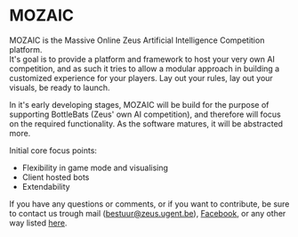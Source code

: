 # MOZAIC
MOZAIC is the Massive Online Zeus Artificial Intelligence Competition platform.  
It's goal is to provide a platform and framework to host your very own AI competition, and as such it tries to allow a modular approach in building a customized experience for your players. Lay out your rules, lay out your visuals, be ready to launch. 

In it's early developing stages, MOZAIC will be build for the purpose of supporting BottleBats (Zeus' own AI competition), and therefore will focus on the required functionality. As the software matures, it will be abstracted more. 

Initial core focus points:
 - Flexibility in game mode and visualising
 - Client hosted bots
 - Extendability 
 
 If you have any questions or comments, or if you want to contribute, be sure to contact us trough mail ([bestuur@zeus.ugent.be](bestuur@zeus.ugent.be)), [Facebook](https://www.facebook.com/zeus.wpi), or any other way listed [here](https://zeus.ugent.be/about/).

